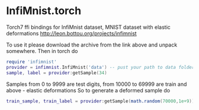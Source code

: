 InfiMnist.torch
===============

Torch7 ffi bindings for InfiMnist dataset, MNIST dataset with elastic deformations http://leon.bottou.org/projects/infimnist

To use it please download the archive from the link above and unpack somewhere. Then in torch do

```lua
require 'infimnist'
provider = infimnist.InfiMnist('data') -- pust your path to data folder here
sample, label = provider:getSample(34)
```

Samples from 0 to 9999 are test digits, from 10000 to 69999 are train and above - elastic deformations
So to generate a deformed sample do

```lua
train_sample, train_label = provider:getSample(math.random(70000,1e+9))
```
